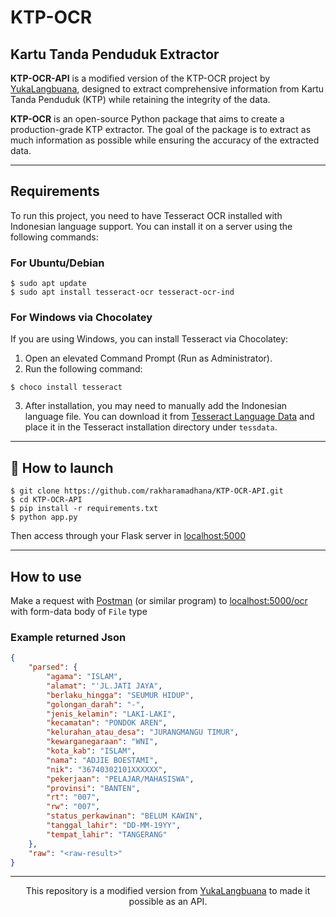 # KTP-OCR

## Kartu Tanda Penduduk Extractor
**KTP-OCR-API** is a modified version of the KTP-OCR project by <a href="https://github.com/YukaLangbuana/KTP-OCR">YukaLangbuana</a>, designed to extract comprehensive information from Kartu Tanda Penduduk (KTP) while retaining the integrity of the data.

**KTP-OCR** is an open-source Python package that aims to create a production-grade KTP extractor. The goal of the package is to extract as much information as possible while ensuring the accuracy of the extracted data.


---
## Requirements
To run this project, you need to have Tesseract OCR installed with Indonesian language support. You can install it on a server using the following commands:

### For Ubuntu/Debian
```console
$ sudo apt update
$ sudo apt install tesseract-ocr tesseract-ocr-ind
```

### For Windows via Chocolatey
If you are using Windows, you can install Tesseract via Chocolatey:

1. Open an elevated Command Prompt (Run as Administrator). 
2. Run the following command:
```console
$ choco install tesseract
```
3. After installation, you may need to manually add the Indonesian language file. You can download it from <a href="https://github.com/tesseract-ocr/tessdata">Tesseract Language Data</a> and place it in the Tesseract installation directory under ```tessdata```.

---

## 🚀 How to launch

```console
$ git clone https://github.com/rakharamadhana/KTP-OCR-API.git
$ cd KTP-OCR-API
$ pip install -r requirements.txt
$ python app.py
```
Then access through your Flask server in  <a href="localhost:5000">localhost:5000</a>

---
## How to use

Make a request with <a href="https://www.postman.com/downloads/">Postman</a> (or similar program) to <a href="localhost:5000">localhost:5000/ocr</a> with form-data body of ```File``` type

### Example returned Json
```json
{
    "parsed": {
        "agama": "ISLAM",
        "alamat": "'JL.JATI JAYA",
        "berlaku_hingga": "SEUMUR HIDUP",
        "golongan_darah": "-",
        "jenis_kelamin": "LAKI-LAKI",
        "kecamatan": "PONDOK AREN",
        "kelurahan_atau_desa": "JURANGMANGU TIMUR",
        "kewarganegaraan": "WNI",
        "kota_kab": "ISLAM",
        "nama": "ADJIE BOESTAMI",
        "nik": "36740302101XXXXXX",
        "pekerjaan": "PELAJAR/MAHASISWA",
        "provinsi": "BANTEN",
        "rt": "007",
        "rw": "007",
        "status_perkawinan": "BELUM KAWIN",
        "tanggal_lahir": "DD-MM-19YY",
        "tempat_lahir": "TANGERANG"
    },
    "raw": "<raw-result>"
}
```

---

<p align="center"> This repository is a modified version from <a href="https://github.com/YukaLangbuana/KTP-OCR">YukaLangbuana</a> to made it possible as an API.</p>